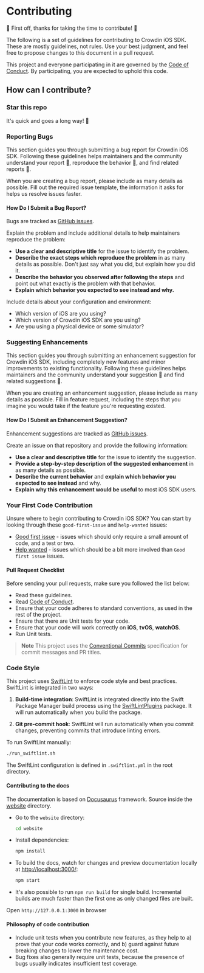 # Contributing

:tada: First off, thanks for taking the time to contribute! :tada:

The following is a set of guidelines for contributing to Crowdin iOS SDK. These are mostly guidelines, not rules. Use your best judgment, and feel free to propose changes to this document in a pull request.

This project and everyone participating in it are governed by the [Code of Conduct](/CODE_OF_CONDUCT.md). By participating, you are expected to uphold this code.

## How can I contribute?

### Star this repo

It's quick and goes a long way! :stars:

### Reporting Bugs

This section guides you through submitting a bug report for Crowdin iOS SDK. Following these guidelines helps maintainers and the community understand your report :pencil:, reproduce the behavior :iphone:, and find related reports :mag_right:.

When you are creating a bug report, please include as many details as possible. Fill out the required issue template, the information it asks for helps us resolve issues faster.

#### How Do I Submit a Bug Report?

Bugs are tracked as [GitHub issues](https://github.com/crowdin/mobile-sdk-ios/issues/).

Explain the problem and include additional details to help maintainers reproduce the problem:

* **Use a clear and descriptive title** for the issue to identify the problem.
* **Describe the exact steps which reproduce the problem** in as many details as possible. Don't just say what you did, but explain how you did it.
* **Describe the behavior you observed after following the steps** and point out what exactly is the problem with that behavior.
* **Explain which behavior you expected to see instead and why.**

Include details about your configuration and environment:

* Which version of iOS are you using?
* Which version of Crowdin iOS SDK are you using?
* Are you using a physical device or some simulator?

### Suggesting Enhancements

This section guides you through submitting an enhancement suggestion for Crowdin iOS SDK, including completely new features and minor improvements to existing functionality. Following these guidelines helps maintainers and the community understand your suggestion :pencil: and find related suggestions :mag_right:.

When you are creating an enhancement suggestion, please include as many details as possible. Fill in feature request, including the steps that you imagine you would take if the feature you're requesting existed.

#### How Do I Submit an Enhancement Suggestion?

Enhancement suggestions are tracked as [GitHub issues](https://github.com/crowdin/mobile-sdk-ios/issues/). 

Create an issue on that repository and provide the following information:

* **Use a clear and descriptive title** for the issue to identify the suggestion.
* **Provide a step-by-step description of the suggested enhancement** in as many details as possible.
* **Describe the current behavior** and **explain which behavior you expected to see instead** and why.
* **Explain why this enhancement would be useful** to most iOS SDK users.

### Your First Code Contribution

Unsure where to begin contributing to Crowdin iOS SDK? You can start by looking through these `good-first-issue` and `help-wanted` issues:

* [Good first issue](https://github.com/crowdin/mobile-sdk-ios/issues?q=is%3Aopen+is%3Aissue+label%3A%22good+first+issue%22) - issues which should only require a small amount of code, and a test or two.
* [Help wanted](https://github.com/crowdin/mobile-sdk-ios/issues?q=is%3Aopen+is%3Aissue+label%3A%22help+wanted%22) - issues which should be a bit more involved than `Good first issue` issues.

#### Pull Request Checklist

Before sending your pull requests, make sure you followed the list below:

- Read these guidelines.
- Read [Code of Conduct](/CODE_OF_CONDUCT.md).
- Ensure that your code adheres to standard conventions, as used in the rest of the project.
- Ensure that there are Unit tests for your code.
- Ensure that your code will work correctly on **iOS**, **tvOS**, **watchOS**.
- Run Unit tests.

> **Note**
> This project uses the [Conventional Commits](https://www.conventionalcommits.org/en/v1.0.0/) specification for commit messages and PR titles.

### Code Style

This project uses [SwiftLint](https://github.com/realm/SwiftLint) to enforce code style and best practices. SwiftLint is integrated in two ways:

1. **Build-time integration**: SwiftLint is integrated directly into the Swift Package Manager build process using the [SwiftLintPlugins](https://github.com/SimplyDanny/SwiftLintPlugins) package. It will run automatically when you build the package.

2. **Git pre-commit hook**: SwiftLint will run automatically when you commit changes, preventing commits that introduce linting errors.

To run SwiftLint manually:

```bash
./run_swiftlint.sh
```

The SwiftLint configuration is defined in `.swiftlint.yml` in the root directory.

#### Contributing to the docs

The documentation is based on [Docusaurus](https://docusaurus.io/) framework. Source inside the [website](https://github.com/crowdin/mobile-sdk-ios/tree/master/website) directory.

- Go to the `website` directory:

  ```sh
  cd website
  ```

- Install dependencies:

   ```sh
   npm install
   ```

- To build the docs, watch for changes and preview documentation locally at [http://localhost:3000/](http://localhost:3000/):

   ```sh
   npm start
   ```

- It's also possible to run `npm run build` for single build. Incremental builds are much faster than the first one as only changed files are built.

Open `http://127.0.0.1:3000` in browser

#### Philosophy of code contribution

- Include unit tests when you contribute new features, as they help to a) prove that your code works correctly, and b) guard against future breaking changes to lower the maintenance cost.
- Bug fixes also generally require unit tests, because the presence of bugs usually indicates insufficient test coverage.

